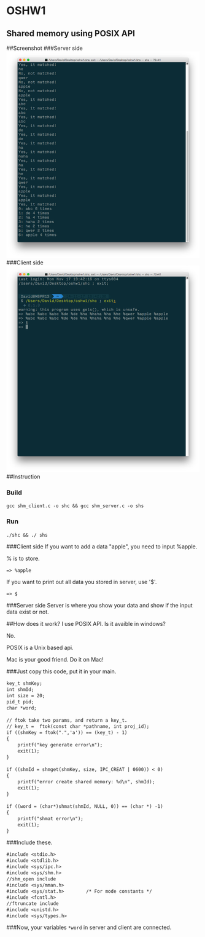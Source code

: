 # OSHW1
## Shared memory using POSIX API
##Screenshot
###Server side
![preview](s.png)
###Client side
![preview](c.png)
##Instruction
### Build
	gcc shm_client.c -o shc && gcc shm_server.c -o shs
### Run
	./shc && ./ shs

###Client side
If you want to add a data "apple", you need to input %apple.

% is to store.

	=> %apple
If you want to print out all data you stored in server, use '$'.

	=> $
	
###Server side
Server is where you show your data and show if the input data exist or not.

##How does it work?
I use POSIX API. Is it avaible in windows?

No. 

POSIX is a Unix based api.

Mac is your good friend. Do it on Mac!

###Just copy this code, put it in your main.

	key_t shmKey;
    int shmId;
    int size = 20;
    pid_t pid;
    char *word;

    // ftok take two params, and return a key_t.
    // key_t =  ftok(const char *pathname, int proj_id);
    if ((shmKey = ftok(".",'a')) == (key_t) - 1)
    {
        printf("key generate error\n");
        exit(1);
    }

    if ((shmId = shmget(shmKey, size, IPC_CREAT | 0600)) < 0)
    {
        printf("error create shared memory: %d\n", shmId);
        exit(1);
    }

    if ((word = (char*)shmat(shmId, NULL, 0)) == (char *) -1)
    {
        printf("shmat error\n");
        exit(1);
    }
###Include these.

	#include <stdio.h>
	#include <stdlib.h>
	#include <sys/ipc.h>
	#include <sys/shm.h>
	//shm_open include
	#include <sys/mman.h>
	#include <sys/stat.h>        /* For mode constants */
	#include <fcntl.h> 
	//ftruncate include
	#include <unistd.h>
	#include <sys/types.h>
###Now, your variables `*word` in server and client are connected.